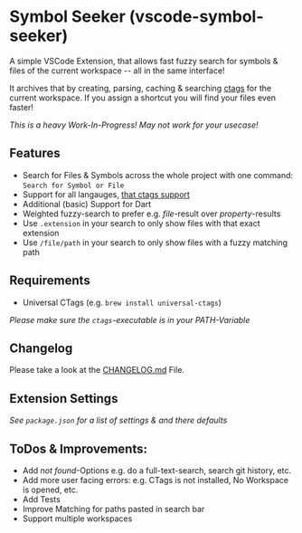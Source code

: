 # Symbol Seeker (vscode-symbol-seeker)

A simple VSCode Extension, that allows fast fuzzy search for symbols & files of the current workspace -- all in the same interface!

It archives that by creating, parsing, caching & searching [ctags](https://ctags.io) for the current workspace. If you assign a shortcut you will find your files even faster!

_This is a heavy Work-In-Progress! May not work for your usecase!_ 

## Features

- Search for Files & Symbols across the whole project with one command: `Search for Symbol or File`
- Support for all langauges, [that ctags support](https://github.com/universal-ctags/ctags/tree/master/parsers)
- Additional (basic) Support for Dart
- Weighted fuzzy-search to prefer e.g. _file_-result over _property_-results 
- Use `.extension` in your search to only show files with that exact extension
- Use `/file/path` in your search to only show files with a fuzzy matching path

## Requirements

- Universal CTags (e.g. `brew install universal-ctags`)

_Please make sure the `ctags`-executable is in your PATH-Variable_

## Changelog

Please take a look at the [CHANGELOG.md](CHANGELOG.md) File.

## Extension Settings

_See `package.json` for a list of settings & and there defaults_

## ToDos & Improvements:
- Add _not found_-Options e.g. do a full-text-search, search git history, etc.
- Add more user facing errors: e.g. CTags is not installed, No Workspace is opened, etc.
- Add Tests
- Improve Matching for paths pasted in search bar
- Support multiple workspaces
